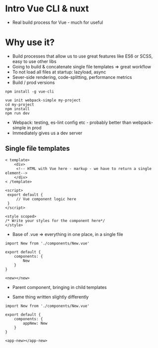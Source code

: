 # Intro Vue CLI & nuxt

* Real build process for Vue - much for useful

# Why use it?
* Build processes that allow us to use great features like ES6 or SCSS, easy to use other libs
* Going to build & concatenate single file templates => great workflow
* To not load all files at startup: lazyload, async 
* Sever-side rendering, code-splitting, performance metrics
* Build / prod versions


```
npm install -g vue-cli

vue init webpack-simple my-project
cd my-project
npm install
npm run dev
```

* Webpack: testing, es-lint config etc - probably better than webpack-simple in prod
* Immediately gives us a dev server 

## Single file templates

```
< template>
    <div>
     <!-- HTML with Vue here - markup - we have to return a single element-->
    </div>
< /template>

<script>
 export default {
     // Vue component logic here
 }
</script>

<style scoped>
/* Write your styles for the component here*/
</style>
```
* Base of .vue => everything in one place, in a single file

```
import New from './components/New.vue'

export default {
    components: {
        New
    }
}

<new></new>
```
* Parent component, bringing in child templates

* Same thing written slightly differently
```
import New from './components/New.vue'

export default {
    components: {
        appNew: New
    }
}

<app-new></app-new>
```